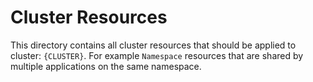 # Cluster Resources
This directory contains all cluster resources that should be applied to cluster: `{CLUSTER}`.
For example `Namespace` resources that are shared by multiple applications on the same namespace.
